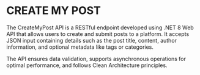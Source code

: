 # CREATE MY POST


The CreateMyPost API is a RESTful endpoint developed using .NET 8 Web API that allows users to create and submit posts to a platform. It accepts JSON input containing details such as the post title, content, author information, and optional metadata like tags or categories.


The API ensures data validation, supports asynchronous operations for optimal performance, and follows Clean Architecture principles.




